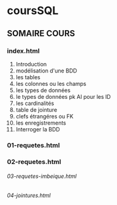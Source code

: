 # coursSQL



## SOMAIRE COURS 



### index.html
1. Introduction
2. modélisation d'une BDD
3. les tables 
4. les colonnes ou les champs 
5. les types de données 
6. le types  de données pk AI pour les ID
7. les cardinalités 
8. table de jointure 
9. clefs étrangéres ou FK
10. les enregistrements
11. Interroger la BDD
### 01-requetes.html
### 02-requetes.html
###### 03-requetes-imbeique.html
###### 04-jointures.html
